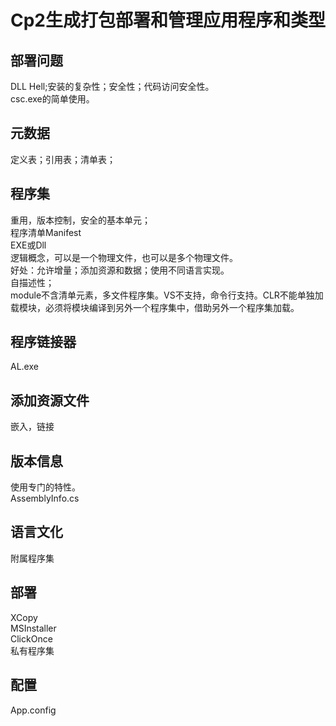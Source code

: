 # Cp2生成打包部署和管理应用程序和类型

## 部署问题
DLL Hell;安装的复杂性；安全性；代码访问安全性。  
csc.exe的简单使用。  
## 元数据
定义表；引用表；清单表；
## 程序集
重用，版本控制，安全的基本单元；  
程序清单Manifest  
EXE或Dll  
逻辑概念，可以是一个物理文件，也可以是多个物理文件。  
好处：允许增量；添加资源和数据；使用不同语言实现。  
自描述性；  
module不含清单元素，多文件程序集。VS不支持，命令行支持。CLR不能单独加载模块，必须将模块编译到另外一个程序集中，借助另外一个程序集加载。  
## 程序链接器
AL.exe  

## 添加资源文件
嵌入，链接
## 版本信息
使用专门的特性。  
AssemblyInfo.cs

## 语言文化
附属程序集
## 部署
XCopy  
MSInstaller  
ClickOnce  
私有程序集  
## 配置
App.config  

